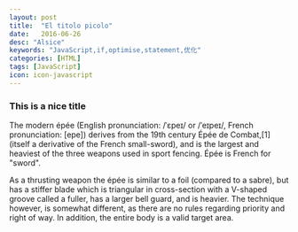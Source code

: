 ```yaml
---
layout: post
title:  "El titolo picolo"
date:   2016-06-26
desc: "Alsice"
keywords: "JavaScript,if,optimise,statement,优化"
categories: [HTML]
tags: [JavaScript]
icon: icon-javascript
---
```


### This is a nice title

The modern épée (English pronunciation: /ˈɛpeɪ/ or /ˈeɪpeɪ/, French pronunciation: ​[epe]) derives from the 19th century Épée de Combat,[1] (itself a derivative of the French small-sword), and is the largest and heaviest of the three weapons used in sport fencing. Épée is French for "sword".

As a thrusting weapon the épée is similar to a foil (compared to a sabre), but has a stiffer blade which is triangular in cross-section with a V-shaped groove called a fuller, has a larger bell guard, and is heavier. The technique however, is somewhat different, as there are no rules regarding priority and right of way. In addition, the entire body is a valid target area.
